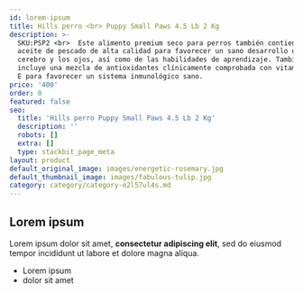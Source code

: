 ```yaml
---
id: lorem-ipsum
title: Hills perro <br> Puppy Small Paws 4.5 Lb 2 Kg
description: >-
  SKU:PSP2 <br>  Este alimento premium seco para perros también contiene DHA de
  aceite de pescado de alta calidad para favorecer un sano desarrollo del
  cerebro y los ojos, así como de las habilidades de aprendizaje. También
  incluye una mezcla de antioxidantes clínicamente comprobada con vitaminas C y
  E para favorecer un sistema inmunológico sano. 
price: '400'
order: 0
featured: false
seo:
  title: 'Hills perro Puppy Small Paws 4.5 Lb 2 Kg'
  description: ''
  robots: []
  extra: []
  type: stackbit_page_meta
layout: product
default_original_image: images/energetic-rosemary.jpg
default_thumbnail_image: images/fabulous-tulip.jpg
category: category/category-e2l57ul4s.md
---
```

## Lorem ipsum

Lorem ipsum dolor sit amet, **consectetur adipiscing elit**, sed do eiusmod tempor incididunt ut labore et dolore magna aliqua.

- Lorem ipsum
- dolor sit amet